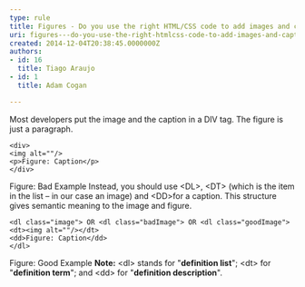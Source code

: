 ```yaml
---
type: rule
title: Figures - Do you use the right HTML/CSS code to add images and captions?
uri: figures---do-you-use-the-right-htmlcss-code-to-add-images-and-captions
created: 2014-12-04T20:38:45.0000000Z
authors:
- id: 16
  title: Tiago Araujo
- id: 1
  title: Adam Cogan

---
```


 
​​Most developers put the image and the caption in a DIV tag. The figure is just a paragraph.​
  

```
<div>
<img alt=""/>
<p>Figure: Caption</p>
</div>
```

  Figure: Bad Example
Instead, you should use &lt;DL&gt;, &lt;DT&gt; (which is the item in the list – in our case an image) and &lt;DD&gt;for a caption. This structure gives semantic meaning to the image and figure.
 

```
<dl class="image"> OR <dl class="badImage"> OR <dl class="goodImage">
<dt><img alt=""/></dt>
<dd>Figure: Caption</dd>
</dl>
```

  Figure: Good Example 
**Note:** &lt;dl&gt; stands for "**definition list**"; &lt;dt&gt; for "**definition term**"; and &lt;dd&gt; for "**definition description**".
​

